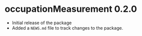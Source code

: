 # occupationMeasurement 0.2.0

* Initial release of the package
* Added a `NEWS.md` file to track changes to the package.
